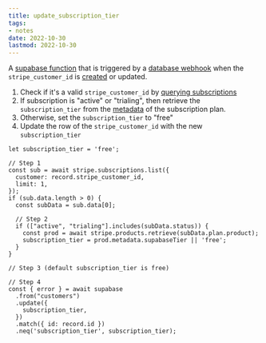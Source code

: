 ```yaml
---
title: update_subscription_tier
tags:
- notes
date: 2022-10-30
lastmod: 2022-10-30
---
```


A [supabase function](https://supabase.com/docs/guides/functions) that is triggered by a [database webhook](https://supabase.com/docs/guides/database/webhooks) when the `stripe_customer_id` is [created](create_stripe_customer.md) or updated.

1. Check if it's a valid `stripe_customer_id`  by [querying subscriptions](https://stripe.com/docs/api/subscriptions/retrieve?lang=node)
1. If subscription is "active" or "trialing", then retrieve the `subscription_tier` from the [metadata](https://stripe.com/docs/api/metadata) of the subscription plan.
1. Otherwise, set the `subscription_tier` to "free"
1. Update the row of the `stripe_customer_id` with the new `subscription_tier`

````
let subscription_tier = 'free';

// Step 1
const sub = await stripe.subscriptions.list({
  customer: record.stripe_customer_id,
  limit: 1,
});
if (sub.data.length > 0) {
  const subData = sub.data[0];
  
  // Step 2
  if (["active", "trialing"].includes(subData.status)) {
	const prod = await stripe.products.retrieve(subData.plan.product);
	subscription_tier = prod.metadata.supabaseTier || 'free';
  }
}

// Step 3 (default subscription_tier is free)

// Step 4
const { error } = await supabase
  .from("customers")
  .update({
	subscription_tier,
  })
  .match({ id: record.id })
  .neq('subscription_tier', subscription_tier);
````
